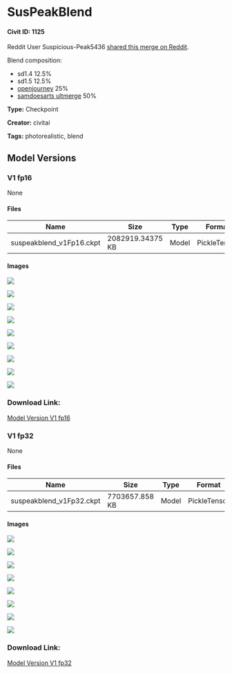 # SusPeakBlend

#### Civit ID: 1125

<p>Reddit User Suspicious-Peak5436 <a href="https://www.reddit.com/r/StableDiffusion/comments/z6xso5/gals_in_arms/" rel="ugc" target="_blank">shared this merge on Reddit</a>.</p><p>Blend composition:</p><ul><li>sd1.4 12.5%</li><li>sd1.5 12.5%</li><li><a href="https://civitai.com/models/86" rel="ugc" target="_blank">openjourney</a> 25%</li><li><a href="https://civitai.com/models/68/samdoesarts-ultmerge" rel="ugc" target="_blank">samdoesarts ultmerge</a> 50%</li></ul>

**Type:** Checkpoint

**Creator:** civitai

**Tags:** photorealistic, blend

## Model Versions

### V1 fp16

None

#### Files

| Name | Size | Type | Format | Download Url | AutoV1 | AutoV2 | SHA256 | CRC32 | BLAKE3 |
| --- | --- | --- | --- | --- | --- | --- | --- | --- | --- |
| suspeakblend_v1Fp16.ckpt | 2082919.34375 KB | Model | PickleTensor | https://civitai.com/api/download/models/1140 | 7DA8B879 | 172EB1090D | 172EB1090D8A932A91D7AE8DDB8540886693C297E3DB1E63626F9B6851231E50 | 7E6EE011 | E0CBCDD3110E354A7503EEDABEB27C98C2EF4193960721A92B775AB284587C8C |

#### Images

<p><img src="https://image.civitai.com/xG1nkqKTMzGDvpLrqFT7WA/f683d80a-d5ca-4112-74d5-5e4ca47c6500/width=450/9267.jpeg" /></p>

<p><img src="https://image.civitai.com/xG1nkqKTMzGDvpLrqFT7WA/5bc63120-9485-452d-34f1-4c1dd3483200/width=450/9266.jpeg" /></p>

<p><img src="https://image.civitai.com/xG1nkqKTMzGDvpLrqFT7WA/806dd52d-13fb-4fb8-c7c1-bb910fc38600/width=450/9265.jpeg" /></p>

<p><img src="https://image.civitai.com/xG1nkqKTMzGDvpLrqFT7WA/f62e3497-ac90-407e-f8d1-05ab66345000/width=450/9264.jpeg" /></p>

<p><img src="https://image.civitai.com/xG1nkqKTMzGDvpLrqFT7WA/674326fc-3099-44df-4ae2-1801770b0e00/width=450/9263.jpeg" /></p>

<p><img src="https://image.civitai.com/xG1nkqKTMzGDvpLrqFT7WA/b149c377-72ab-4a26-c337-b9b8b140e300/width=450/9262.jpeg" /></p>

<p><img src="https://image.civitai.com/xG1nkqKTMzGDvpLrqFT7WA/52def0ea-8604-4c08-789d-c0f0f1347d00/width=450/9261.jpeg" /></p>

<p><img src="https://image.civitai.com/xG1nkqKTMzGDvpLrqFT7WA/dbd82680-453f-4224-315d-20ab02704200/width=450/9260.jpeg" /></p>

<p><img src="https://image.civitai.com/xG1nkqKTMzGDvpLrqFT7WA/64756270-1dd9-4393-1815-19aee12d8800/width=450/9259.jpeg" /></p>

### Download Link:

[Model Version V1 fp16](https://civitai.com/api/download/models/1140)

### V1 fp32

None

#### Files

| Name | Size | Type | Format | Download Url | AutoV1 | AutoV2 | SHA256 | CRC32 | BLAKE3 |
| --- | --- | --- | --- | --- | --- | --- | --- | --- | --- |
| suspeakblend_v1Fp32.ckpt | 7703657.858 KB | Model | PickleTensor | https://civitai.com/api/download/models/1139 | 849BC408 | A6C158150B | A6C158150B30865587CE996F9D7A2D36DB56AC003D36225DE75E917105AD29B0 | 5246A942 | 527A92B20DEB97D059F6121504B842B5E2BE0B4DCEC43736F7822F5B67694439 |

#### Images

<p><img src="https://image.civitai.com/xG1nkqKTMzGDvpLrqFT7WA/7bd64e2f-02a7-4948-5cf7-6a0fce1e6f00/width=450/9244.jpeg" /></p>

<p><img src="https://image.civitai.com/xG1nkqKTMzGDvpLrqFT7WA/d65ef0cf-3fea-4fb0-4098-b60fe4593000/width=450/9251.jpeg" /></p>

<p><img src="https://image.civitai.com/xG1nkqKTMzGDvpLrqFT7WA/37b29eee-28ae-41ff-5a79-13367ddbc400/width=450/9250.jpeg" /></p>

<p><img src="https://image.civitai.com/xG1nkqKTMzGDvpLrqFT7WA/3a97ebf2-6831-4b9c-6534-c44071e3c900/width=450/9249.jpeg" /></p>

<p><img src="https://image.civitai.com/xG1nkqKTMzGDvpLrqFT7WA/656b3717-1394-4833-61fd-19ea336fea00/width=450/9248.jpeg" /></p>

<p><img src="https://image.civitai.com/xG1nkqKTMzGDvpLrqFT7WA/bba22530-13bc-4f79-f78e-375b26ba7a00/width=450/9247.jpeg" /></p>

<p><img src="https://image.civitai.com/xG1nkqKTMzGDvpLrqFT7WA/43cf66cb-be51-4625-e47e-448d42adf800/width=450/9246.jpeg" /></p>

<p><img src="https://image.civitai.com/xG1nkqKTMzGDvpLrqFT7WA/28bf8f53-3331-4b0f-7ab5-64175bae4d00/width=450/9245.jpeg" /></p>

### Download Link:

[Model Version V1 fp32](https://civitai.com/api/download/models/1139)

